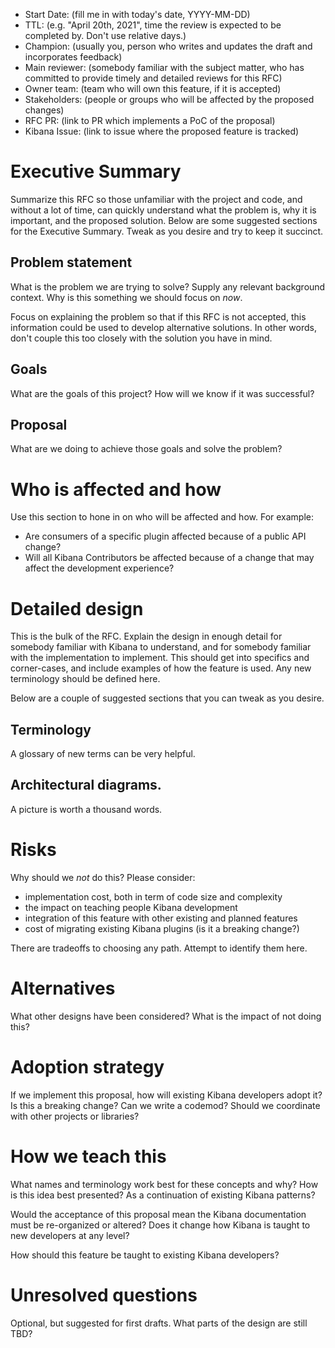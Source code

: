 - Start Date: (fill me in with today's date, YYYY-MM-DD)
- TTL: (e.g. "April 20th, 2021", time the review is expected to be completed by. Don't use relative days.)
- Champion: (usually you, person who writes and updates the draft and incorporates feedback)
- Main reviewer: (somebody familiar with the subject matter, who has committed to provide timely and detailed reviews for this RFC)
- Owner team: (team who will own this feature, if it is accepted)
- Stakeholders: (people or groups who will be affected by the proposed changes)
- RFC PR: (link to PR which implements a PoC of the proposal)
- Kibana Issue: (link to issue where the proposed feature is tracked)


# Executive Summary

Summarize this RFC so those unfamiliar with the project and code, and without a
lot of time, can quickly understand what the problem is, why it is important,
and the proposed solution. Below are some suggested sections for the Executive
Summary. Tweak as you desire and try to keep it succinct.

## Problem statement

What is the problem we are trying to solve? Supply any relevant background
context. Why is this something we should focus on _now_.

Focus on explaining the problem so that if this RFC is not accepted, this
information could be used to develop alternative solutions. In other words,
don't couple this too closely with the solution you have in mind.

## Goals

What are the goals of this project? How will we know if it was successful?

## Proposal

What are we doing to achieve those goals and solve the problem?


# Who is affected and how

Use this section to hone in on who will be affected and how. For example:

- Are consumers of a specific plugin affected because of a public API change?
- Will all Kibana Contributors be affected because of a change that may affect
  the development experience?


# Detailed design

This is the bulk of the RFC. Explain the design in enough detail for somebody
familiar with Kibana to understand, and for somebody familiar with the
implementation to implement. This should get into specifics and corner-cases,
and include examples of how the feature is used. Any new terminology should be
defined here.

Below are a couple of suggested sections that you can tweak as you desire.

## Terminology

A glossary of new terms can be very helpful.

## Architectural diagrams.

A picture is worth a thousand words.


# Risks

Why should we *not* do this? Please consider:

- implementation cost, both in term of code size and complexity
- the impact on teaching people Kibana development
- integration of this feature with other existing and planned features
- cost of migrating existing Kibana plugins (is it a breaking change?)

There are tradeoffs to choosing any path. Attempt to identify them here.


# Alternatives

What other designs have been considered? What is the impact of not doing this?


# Adoption strategy

If we implement this proposal, how will existing Kibana developers adopt it? Is
this a breaking change? Can we write a codemod? Should we coordinate with
other projects or libraries?


# How we teach this

What names and terminology work best for these concepts and why? How is this
idea best presented? As a continuation of existing Kibana patterns?

Would the acceptance of this proposal mean the Kibana documentation must be
re-organized or altered? Does it change how Kibana is taught to new developers
at any level?

How should this feature be taught to existing Kibana developers?


# Unresolved questions

Optional, but suggested for first drafts. What parts of the design are still
TBD?
